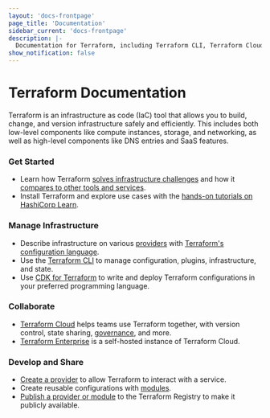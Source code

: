 ```yaml
---
layout: 'docs-frontpage'
page_title: 'Documentation'
sidebar_current: 'docs-frontpage'
description: |-
  Documentation for Terraform, including Terraform CLI, Terraform Cloud, and Terraform Enterprise.
show_notification: false
---
```


# Terraform Documentation

Terraform is an infrastructure as code (IaC) tool that allows you to build, change, and version infrastructure safely and efficiently. This includes both low-level components like compute instances, storage, and networking, as well as high-level components like DNS entries and SaaS features.

<div class="container-fluid"><div class="row">
<div class="col-md-6 col-sm-12">

### Get Started

- Learn how Terraform [solves infrastructure challenges](/intro/index.html) and how it [compares to other tools and services](/intro/vs/index.html).
- Install Terraform and explore use cases with the [hands-on tutorials on HashiCorp Learn](https://learn.hashicorp.com/collections/terraform/aws-get-started).


### Manage Infrastructure

- Describe infrastructure on various [providers](/docs/language/providers/index.html) with [Terraform's configuration language](/docs/language/index.html).
- Use the [Terraform CLI](/docs/cli/index.html) to manage configuration, plugins, infrastructure, and state.
- Use [CDK for Terraform](/docs/cdktf/index.html) to write and deploy Terraform configurations in your preferred programming language.



</div>

<div class="col-md-6 col-sm-12">

### Collaborate

- [Terraform Cloud](/docs/cloud/index.html) helps teams use Terraform together, with version control, state sharing, [governance](/docs/cloud/sentinel/index.html), and more.
- [Terraform Enterprise](/docs/enterprise/index.html) is a self-hosted instance of Terraform Cloud.

### Develop and Share

- [Create a provider](/docs/extend/index.html) to allow Terraform to interact with a service.
- Create reusable configurations with [modules](/docs/language/modules/index.html).
- [Publish a provider or module](/docs/registry/index.html) to the Terraform Registry to make it publicly available.
</div>

</div></div>
